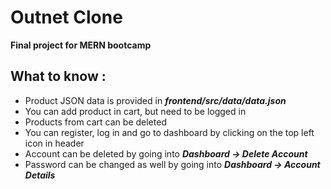  **Outnet Clone**
=======================
 **Final project for MERN bootcamp**        


## **What to know :**
- Product JSON data is provided in ***frontend/src/data/data.json***
- You can add product in cart, but need to be logged in
- Products from cart can be deleted
- You can register, log in and go to dashboard by clicking on the top left icon in header
- Account can be deleted by going into ***Dashboard -> Delete Account*** 
- Password can be changed as well by going into ***Dashboard -> Account Details*** 

